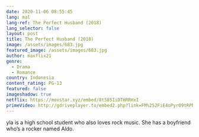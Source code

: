 ```yaml
---
date: 2020-11-06 08:55:45
lang: mal
lang-ref: The Perfect Husband (2018)
lang_selector: false
layout: post
title: The Perfect Husband (2018)
image: /assets/images/683.jpg
featured_image: /assets/images/683.jpg
author: maxflix21
genre:
  - Drama
  - Romance
country: Indonesia
content_rating: PG-13
featured: false
imageshadow: true
netflix: https://movstar.xyz/embed/8t585IiDTHRRHxI
primeVideo: http://gdriveplayer.to/embed2.php?link=FM%252FiE4oPyrO9tRPNaMbEfQKKlSEwc7k55yjHzg9yzoi03NX0H7qHCVbjTgI0Q2QlVe38B%252Fz7wT3Pv2fxF2L9cj6Zd1WNes50wsPQQvvg3%252FTFynL5Sev%252Fs7KYl8locoiqoB26LWsKCMDs1jkG5LvMfhZmYNdxN2nH4tm2iipRQVh3lnuY9x7XMl7%252Bd11412VbI%253D
---
```

yla is a high school student who also loves rock music. She has a boyfriend who’s a rocker named Aldo.